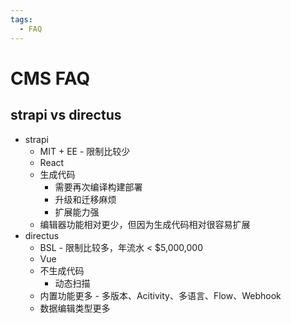 ```yaml
---
tags:
  - FAQ
---
```


# CMS FAQ

## strapi vs directus

- strapi
  - MIT + EE - 限制比较少
  - React
  - 生成代码
    - 需要再次编译构建部署
    - 升级和迁移麻烦
    - 扩展能力强
  - 编辑器功能相对更少，但因为生成代码相对很容易扩展
- directus
  - BSL - 限制比较多，年流水 < $5,000,000
  - Vue
  - 不生成代码
    - 动态扫描
  - 内置功能更多 - 多版本、Acitivity、多语言、Flow、Webhook
  - 数据编辑类型更多
